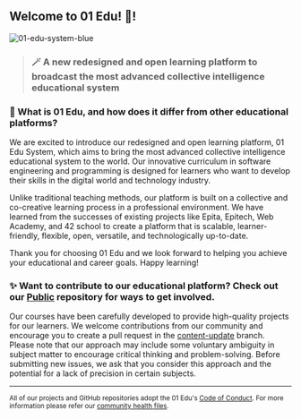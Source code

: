 ## Welcome to 01 Edu! 👋!
![01-edu-system-blue](https://user-images.githubusercontent.com/14015057/211164787-102964e0-bba6-4765-b84a-60294abb45db.png)

> ### 🪄 A new redesigned and open learning platform to broadcast the most advanced collective intelligence educational system

### 🍎 What is 01 Edu, and how does it differ from other educational platforms?

We are excited to introduce our redesigned and open learning platform, 01 Edu System, which aims to bring the most advanced collective intelligence educational system to the world. Our innovative curriculum in software engineering and programming is designed for learners who want to develop their skills in the digital world and technology industry.

Unlike traditional teaching methods, our platform is built on a collective and co-creative learning process in a professional environment. We have learned from the successes of existing projects like Epita, Epitech, Web Academy, and 42 school to create a platform that is scalable, learner-friendly, flexible, open, versatile, and technologically up-to-date.

Thank you for choosing 01 Edu and we look forward to helping you achieve your educational and career goals. Happy learning!

### ✨ Want to contribute to our educational platform? Check out our [Public](https://github.com/01-edu/public) repository for ways to get involved.

Our courses have been carefully developed to provide high-quality projects for our learners. We welcome contributions from our community and encourage you to create a pull request in the [content-update](https://github.com/01-edu/public/tree/content-update) branch. Please note that our approach may include some voluntary ambiguity in subject matter to encourage critical thinking and problem-solving. Before submitting new issues, we ask that you consider this approach and the potential for a lack of precision in certain subjects.

---

<sub>All of our projects and GitHub repositories adopt the 01 Edu's [Code of Conduct](https://github.com/01-edu/.github/blob/master/CODE_OF_CONDUCT.md). For more information please refer our [community health files](https://github.com/01-edu/.github).</sub>
